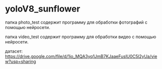 # yoloV8_sunflower


папка photo_test содержит программу для обработки фотографий с помощью нейросети.

папка video_test содержит программу для обработки видео с помощью нейросети.

датасет: https://drive.google.com/file/d/1io_MQA3yq1JmB7KJaaeFuslU0C5l2yUa/view?usp=sharing
